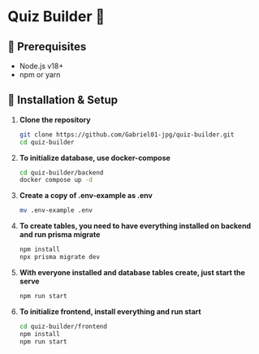 # Quiz Builder 🚀

## 🚧 Prerequisites

- Node.js v18+  
- npm or yarn
  
## 🔧 Installation & Setup

1. **Clone the repository**  
    ```bash
    git clone https://github.com/Gabriel01-jpg/quiz-builder.git
    cd quiz-builder
    ```

2. **To initialize database, use docker-compose**
     ```bash
    cd quiz-builder/backend
    docker compose up -d
    ```
3. **Create a copy of .env-example as .env**
     ```bash
     mv .env-example .env
    ```

4. **To create tables, you need to have everything installed on backend and run prisma migrate**
     ```bash
    npm install
    npx prisma migrate dev    
    ```

5. **With everyone installed and database tables create, just start the serve**
     ```bash
    npm run start  
    ```

6. **To initialize frontend, install everything and run start**
   ```bash
   cd quiz-builder/frontend
   npm install
   npm run start  
    ```

